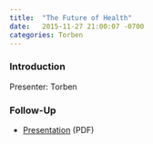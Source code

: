 ```yaml
---
title:  "The Future of Health"
date:   2015-11-27 21:00:07 -0700
categories: Torben
---
```


### Introduction


Presenter: Torben

### Follow-Up

* [Presentation](/assets/present/future-of-health.pdf) (PDF)
